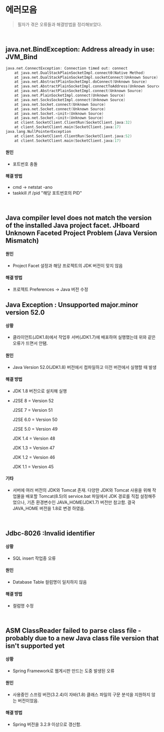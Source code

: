 # 에러모음

> 필자가 겪은 오류들과 해결방법을 정리해보았다.

<br>

## java.net.BindException: Address already in use: JVM_Bind

```c
java.net.ConnectException: Connection timed out: connect
	at java.net.DualStackPlainSocketImpl.connect0(Native Method)
	at java.net.DualStackPlainSocketImpl.socketConnect(Unknown Source)
	at java.net.AbstractPlainSocketImpl.doConnect(Unknown Source)
	at java.net.AbstractPlainSocketImpl.connectToAddress(Unknown Source)
	at java.net.AbstractPlainSocketImpl.connect(Unknown Source)
	at java.net.PlainSocketImpl.connect(Unknown Source)
	at java.net.SocksSocketImpl.connect(Unknown Source)
	at java.net.Socket.connect(Unknown Source)
	at java.net.Socket.connect(Unknown Source)
	at java.net.Socket.<init>(Unknown Source)
	at java.net.Socket.<init>(Unknown Source)
	at client.SocketClient.ClientRun(SocketClient.java:32)
	at client.SocketClient.main(SocketClient.java:17)
java.lang.NullPointerException
	at client.SocketClient.ClientRun(SocketClient.java:52)
	at client.SocketClient.main(SocketClient.java:17)
```

#### 원인

- 포트번호 충돌

#### 해결 방법

- cmd → netstat -ano
- taskkill /f /pid "해당 포트번호의 PID"

<br>

## Java compiler level does not match the version of the installed Java project facet.	JHboard	Unknown	Faceted Project Problem (Java Version Mismatch)

#### 원인

- Project Facet 설정과 해당 프로젝트의 JDK 버전이 맞지 않음

#### 해결 방법

- 프로젝트 Preferences → Java 버전 수정



## Java Exception : Unsupported major.minor version 52.0 

#### 상황

- 클라이언트(JDK1.8)에서 작업후 서버(JDK1.7)에 배포하여 실행했는데 위와 같은 오류가 뜨면서 안됌.

#### 원인

- Java Version 52.0(JDK1.8) 버전에서 컴파일하고 이전 버전에서 실행할 때 발생

#### 해결 방법

- JDK 1.8 버전으로 설치해 실행

- J2SE 8   = Version 52

  J2SE 7   = Version 51

  J2SE 6.0 = Version 50

  J2SE 5.0 = Version 49

  JDK  1.4 = Version 48

  JDK  1.3 = Version 47

  JDK  1.2 = Version 46

  JDK  1.1 = Version 45

#### 기타

- 서버에 여러 버전의 JDK와 Tomcat 존재. 다양한 JDK와 Tomcat 사용을 위해 작업물을 배포할 Tomcat(8.5)의 service.bat 파일에서 JDK 경로를 직접 설정해주었으나, 기존 환경변수인 JAVA_HOME(JDK1.7) 버전만 참고함. 결국 JAVA_HOME 버전을 1.8로 변경 하였음.

<br>

## Jdbc-8026 :Invalid identifier

#### 상황

- SQL insert 작업중 오류

#### 원인

- Database Table 컬럼명이 일치하지 않음

#### 해결 방법

- 컬럼명 수정

<br>

## ASM ClassReader failed to parse class file - probably due to a new Java class file version that isn't supported yet

#### 상황

- Spring Framework로 웹게시판 만드는 도중 발생된 오류

#### 원인

- 사용중인 스프링 버전(3.2.4)이 자바(1.8) 클래스 파일의 구문 분석을 지원하지 않는 버전이었음.

#### 해결 방법

- Spring 버전을 3.2.9 이상으로 갱신함.